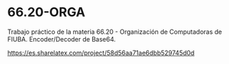 # 66.20-ORGA
Trabajo práctico de la materia 66.20 - Organización de Computadoras de FIUBA. 
Encoder/Decoder de Base64.

https://es.sharelatex.com/project/58d56aa71ae6dbb529745d0d
